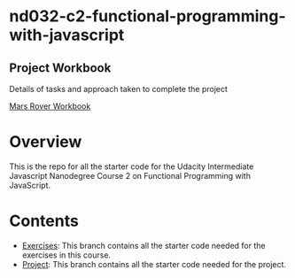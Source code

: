 # nd032-c2-functional-programming-with-javascript

## Project Workbook

Details of tasks and approach taken to complete the project

[Mars Rover Workbook](https://github.com/rosera/nd032-c2-functional-programming-with-javascript-starter/blob/project/workbook.md)

# Overview
This is the repo for all the starter code for the Udacity Intermediate Javascript Nanodegree Course 2 on Functional Programming with JavaScript.


# Contents
- [Exercises](https://github.com/udacity/nd032-c2-functional-programming-with-javascript-starter/tree/exercises): This branch contains all the starter code needed for the exercises in this course.
- [Project](https://github.com/udacity/nd032-c2-functional-programming-with-javascript-starter/tree/project): This branch contains all the starter code needed for the project.

